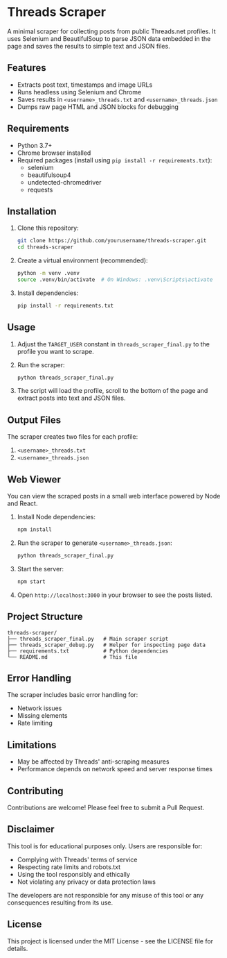 # Threads Scraper

A minimal scraper for collecting posts from public Threads.net profiles. It uses
Selenium and BeautifulSoup to parse JSON data embedded in the page and saves
the results to simple text and JSON files.

## Features

- Extracts post text, timestamps and image URLs
- Runs headless using Selenium and Chrome
- Saves results in `<username>_threads.txt` and `<username>_threads.json`
- Dumps raw page HTML and JSON blocks for debugging

## Requirements

- Python 3.7+
- Chrome browser installed
- Required packages (install using `pip install -r requirements.txt`):
  - selenium
  - beautifulsoup4
  - undetected-chromedriver
  - requests

## Installation

1. Clone this repository:
   ```bash
   git clone https://github.com/yourusername/threads-scraper.git
   cd threads-scraper
   ```

2. Create a virtual environment (recommended):
   ```bash
   python -m venv .venv
   source .venv/bin/activate  # On Windows: .venv\Scripts\activate
   ```

3. Install dependencies:
   ```bash
   pip install -r requirements.txt
   ```

## Usage

1. Adjust the `TARGET_USER` constant in `threads_scraper_final.py` to the profile you want to scrape.

2. Run the scraper:
   ```bash
   python threads_scraper_final.py
   ```

3. The script will load the profile, scroll to the bottom of the page and extract posts into text and JSON files.

## Output Files

The scraper creates two files for each profile:

1. `<username>_threads.txt`
2. `<username>_threads.json`

## Web Viewer

You can view the scraped posts in a small web interface powered by Node and React.

1. Install Node dependencies:
   ```bash
   npm install
   ```
2. Run the scraper to generate `<username>_threads.json`:
   ```bash
   python threads_scraper_final.py
   ```
3. Start the server:
   ```bash
   npm start
   ```
4. Open `http://localhost:3000` in your browser to see the posts listed.


## Project Structure

```
threads-scraper/
├── threads_scraper_final.py   # Main scraper script
├── threads_scraper_debug.py   # Helper for inspecting page data
├── requirements.txt           # Python dependencies
└── README.md                  # This file
```

## Error Handling

The scraper includes basic error handling for:
- Network issues
- Missing elements
- Rate limiting

## Limitations

- May be affected by Threads' anti-scraping measures
- Performance depends on network speed and server response times

## Contributing

Contributions are welcome! Please feel free to submit a Pull Request.

## Disclaimer

This tool is for educational purposes only. Users are responsible for:
- Complying with Threads' terms of service
- Respecting rate limits and robots.txt
- Using the tool responsibly and ethically
- Not violating any privacy or data protection laws

The developers are not responsible for any misuse of this tool or any consequences resulting from its use.

## License

This project is licensed under the MIT License - see the LICENSE file for details. 